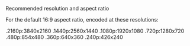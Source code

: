 Recommended resolution and aspect ratio

For the default 16:9 aspect ratio, encoded at these resolutions:

.2160p:3840x2160
.1440p:2560x1440
.1080p:1920x1080
.720p:1280x720
.480p:854x480
.360p:640x360
.240p:426x240
